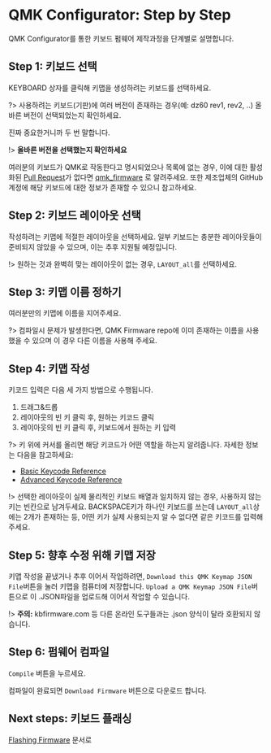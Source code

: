 # QMK Configurator: Step by Step

QMK Configurator를 통한 키보드 펌웨어 제작과정을 단계별로 설명합니다.

## Step 1: 키보드 선택

KEYBOARD 상자를 클릭해 키맵을 생성하려는 키보드를 선택하세요.

?> 사용하려는 키보드(기판)에 여러 버전이 존재하는 경우(예: dz60 rev1, rev2, ..) 올바른 버전이 선택되었는지 확인하세요.

진짜 중요한거니까 두 번 말합니다.

!> **올바른 버전을 선택했는지 확인하세요**

여러분의 키보드가 QMK로 작동한다고 명시되었으나 목록에 없는 경우, 이에 대한 활성화된 [Pull Request](https://github.com/qmk/qmk_firmware/pulls?q=is%3Aopen+is%3Apr+label%3Akeyboard)가 없다면 [qmk_firmware](https://github.com/qmk/qmk_firmware/issues) 로 알려주세요. 또한 제조업체의 GitHub 계정에 해당 키보드에 대한 정보가 존재할 수 있으니 참고하세요.

## Step 2: 키보드 레이아웃 선택

작성하려는 키맵에 적절한 레이아웃을 선택하세요. 일부 키보드는 충분한 레이아웃들이 준비되지 않았을 수 있으며, 이는 추후 지원될 예정입니다.

!> 원하는 것과 완벽히 맞는 레이아웃이 없는 경우, `LAYOUT_all`를 선택하세요.

## Step 3: 키맵 이름 정하기

여러분만의 키맵에 이름을 지어주세요.

?> 컴파일시 문제가 발생한다면, QMK Firmware repo에 이미 존재하는 이름을 사용했을 수 있으며 이 경우 다른 이름을 사용해 주세요.


## Step 4: 키맵 작성

키코드 입력은 다음 세 가지 방법으로 수행됩니다.

1. 드래그&드롭
2. 레이아웃의 빈 키 클릭 후, 원하는 키코드 클릭
3. 레이아웃의 빈 키 클릭 후, 키보드에서 원하는 키 입력

?> 키 위에 커서를 올리면 해당 키코드가 어떤 역할을 하는지 알려줍니다. 자세한 정보는 다음을 참고하세요:


* [Basic Keycode Reference](keycodes_basic.md)
* [Advanced Keycode Reference](feature_advanced_keycodes.md)

!> 선택한 레이아웃이 실제 물리적인 키보드 배열과 일치하지 않는 경우, 사용하지 않는 키는 빈칸으로 남겨두세요. BACKSPACE키가 하나인 키보드를 쓰는데 `LAYOUT_all`상에는 2개가 존재하는 등, 어떤 키가 실제 사용되는지 알 수 없다면 같은 키코드를 입력해주세요.



## Step 5: 향후 수정 위해 키맵 저장

키맵 작성을 끝냈거나 추후 이어서 작업하려면, `Download this QMK Keymap JSON File`버튼을 눌러 키맵을 컴퓨터에 저장합니다. `Upload a QMK Keymap JSON File`버튼으로 이 .JSON파일을 업로드해 이어서 작업할 수 있습니다.


!> **주의:** kbfirmware.com 등 다른 온라인 도구들과는 .json 양식이 달라 호환되지 않습니다.

## Step 6: 펌웨어 컴파일

`Compile` 버튼을 누르세요.

컴파일이 완료되면 `Download Firmware` 버튼으로 다운로드 합니다.

## Next steps: 키보드 플래싱

[Flashing Firmware](newbs_flashing.md) 문서로
